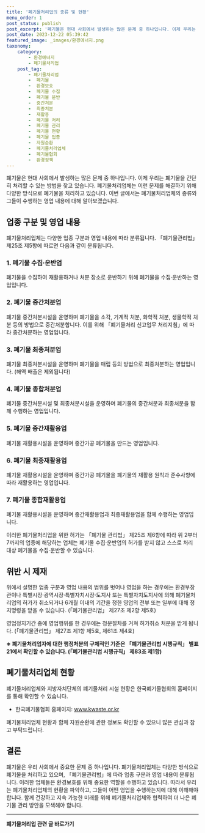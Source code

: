 ```yaml
---
title: '폐기물처리업의 종류 및 현황'
menu_order: 1
post_status: publish
post_excerpt: '폐기물은 현대 사회에서 발생하는 많은 문제 중 하나입니다. 이제 우리는 폐기물을 간단히 처리할 수 있는 방법을 찾고 있습니다. 폐기물처리업체는 이런 문제를 해결하기 위해 다양한 방식으로 폐기물을 처리하고 있습니다. 이번 글에서는 폐기물처리업체의 종류와 그들이 수행하는 영업 내용에 대해 알아보겠습니다.'
post_date: 2023-12-22 05:39:42
featured_image: _images/환경에너지.png
taxonomy:
    category:
        - 환경에너지
        - 폐기물처리업
    post_tag:
        - 폐기물처리업
        -  폐기물
        -  환경보호
        -  폐기물 수집
        -  폐기물 운반
        -  중간처분
        -  최종처분
        -  재활용
        -  폐기물 처리
        -  폐기물 관리
        -  폐기물 현황
        -  폐기물 업종
        -  자원순환
        -  폐기물처리업체
        -  폐기물협회
        -  환경정책
---
```



폐기물은 현대 사회에서 발생하는 많은 문제 중 하나입니다. 이제 우리는 폐기물을 간단히 처리할 수 있는 방법을 찾고 있습니다. 폐기물처리업체는 이런 문제를 해결하기 위해 다양한 방식으로 폐기물을 처리하고 있습니다. 이번 글에서는 폐기물처리업체의 종류와 그들이 수행하는 영업 내용에 대해 알아보겠습니다.

## 업종 구분 및 영업 내용

폐기물처리업체는 다양한 업종 구분과 영업 내용에 따라 분류됩니다. 「폐기물관리법」 제25조 제5항에 따르면 다음과 같이 분류됩니다.

### 1. 폐기물 수집·운반업

폐기물을 수집하여 재활용하거나 처분 장소로 운반하기 위해 폐기물을 수집·운반하는 영업입니다.

### 2. 폐기물 중간처분업

폐기물 중간처분시설을 운영하며 폐기물을 소각, 기계적 처분, 화학적 처분, 생물학적 처분 등의 방법으로 중간처분합니다. 이를 위해 「폐기물처리 신고업무 처리지침」에 따라 중간처분하는 영업입니다.

### 3. 폐기물 최종처분업

폐기물 최종처분시설을 운영하며 폐기물을 매립 등의 방법으로 최종처분하는 영업입니다. (해역 배출은 제외됩니다)

### 4. 폐기물 종합처분업

폐기물 중간처분시설 및 최종처분시설을 운영하며 폐기물의 중간처분과 최종처분을 함께 수행하는 영업입니다.

### 5. 폐기물 중간재활용업

폐기물 재활용시설을 운영하며 중간가공 폐기물을 만드는 영업입니다.

### 6. 폐기물 최종재활용업

폐기물 재활용시설을 운영하며 중간가공 폐기물을 폐기물의 재활용 원칙과 준수사항에 따라 재활용하는 영업입니다.

### 7. 폐기물 종합재활용업

폐기물 재활용시설을 운영하며 중간재활용업과 최종재활용업을 함께 수행하는 영업입니다.

이러한 폐기물처리업을 위한 허가는 「폐기물 관리법」 제25조 제6항에 따라 위 2부터 7까지의 업종에 해당하는 업체는 폐기물 수집·운반업의 허가를 받지 않고 스스로 처리 대상 폐기물을 수집·운반할 수 있습니다.

## 위반 시 제재

위에서 설명한 업종 구분과 영업 내용의 범위를 벗어나 영업을 하는 경우에는 환경부장관이나 특별시장·광역시장·특별자치시장·도지사 또는 특별자치도지사에 의해 폐기물처리업의 허가가 취소되거나 6개월 이내의 기간을 정한 영업의 전부 또는 일부에 대해 정지명령을 받을 수 있습니다. (「폐기물관리법」 제27조 제2항 제5호)

영업정지기간 중에 영업행위를 한 경우에는 청문절차를 거쳐 허가취소 처분을 받게 됩니다. (「폐기물관리법」 제27조 제1항 제5호, 제61조 제4호)

**※ 폐기물처리업자에 대한 행정처분의 구체적인 기준은 「폐기물관리법 시행규칙」 별표 21에서 확인할 수 있습니다. (「폐기물관리법 시행규칙」 제83조 제1항)**

## 폐기물처리업체 현황

폐기물처리업체와 지방자치단체의 폐기물처리 시설 현황은 한국폐기물협회의 홈페이지를 통해 확인할 수 있습니다.

- 한국폐기물협회 홈페이지: www.kwaste.or.kr

폐기물처리업체 현황과 함께 자원순환에 관한 정보도 확인할 수 있으니 많은 관심과 참고 부탁드립니다.

## 결론

폐기물은 우리 사회에서 중요한 문제 중 하나입니다. 폐기물처리업체는 다양한 방식으로 폐기물을 처리하고 있으며, 「폐기물관리법」에 따라 업종 구분과 영업 내용이 분류됩니다. 이러한 업체들은 환경보호를 위해 중요한 역할을 수행하고 있습니다. 따라서 우리는 폐기물처리업체의 현황을 파악하고, 그들이 어떤 영업을 수행하는지에 대해 이해해야 합니다. 함께 건강하고 지속 가능한 미래를 위해 폐기물처리업체와 협력하여 더 나은 폐기물 관리 방안을 모색해야 합니다.
<!-- wp:separator -->
<hr class="wp-block-separator has-alpha-channel-opacity"/>
<!-- /wp:separator -->

<!-- wp:group {"backgroundColor":"base","layout":{"type":"constrained"}} -->
<div class="wp-block-group has-base-background-color has-background"><!-- wp:paragraph {"align":"center","fontSize":"medium"} -->
<p class="has-text-align-center has-large-font-size"><strong>폐기물처리업 관련 글 바로가기</strong></p>
<!-- /wp:paragraph -->


<!-- wp:latest-posts
{"categories":[{"id":35272,"count":19,"description":"","link":"https://uknowlaw.com/category/%ed%8f%90%ea%b8%b0%eb%ac%bc%ec%b2%98%eb%a6%ac%ec%97%85/","name":"폐기물처리업","slug":"폐기물처리업","taxonomy":"category","parent":0,"meta":[],"_links":{"self":[{"href":"https://uknowlaw.com/wp-json/wp/v2/categories/35272"}],"collection":[{"href":"https://uknowlaw.com/wp-json/wp/v2/categories"}],"about":[{"href":"https://uknowlaw.com/wp-json/wp/v2/taxonomies/category"}],"wp:post_type":[{"href":"https://uknowlaw.com/wp-json/wp/v2/posts?categories=35272"}],"curies":[{"name":"wp","href":"https://api.w.org/{rel}","templated":true}]}}],"postsToShow":100,"excerptLength":28,"postLayout":"grid","columns":2,"featuredImageAlign":"left","featuredImageSizeSlug":"large","fontSize":"small"} /--></div>
<!-- /wp:group -->